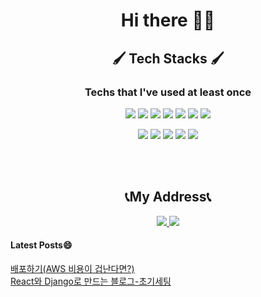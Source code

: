 <h1 align="center">Hi there 🙋‍♂️</h3>
<h2 align="center"> 🖌 Tech Stacks 🖌 </h3>
<h3 align="center"> Techs that I've used at least once </h5>
<div display="flex" >
  <p align="center">
    <img src="https://img.shields.io/badge/HTML5-orange?logo=HTML5&logoColor=white">
    <img src="https://img.shields.io/badge/CSS-blue?logo=CSS3&logoColor=white">
    <img src="https://img.shields.io/badge/JavaScript-F7DF1E?logo=JavaScript&logoColor=white">
    <img src="https://img.shields.io/badge/React-61DAFB?logo=React&logoColor=white">
    <img src="https://img.shields.io/badge/Node.js-339933?logo=Node.js&logoColor=white">
    <img src="https://img.shields.io/badge/MongoDB-47A248?logo=MongoDB&logoColor=white">
    <img src="https://img.shields.io/badge/Java-007396?logo=Java&logoColor=white">
   </p>
</div>
<div display="flex" >
  <p align="center">
    <img src="https://img.shields.io/badge/Kotlin-0095D5?logo=Kotlin&logoColor=white">
    <img src="https://img.shields.io/badge/Python-3776AB?logo=Python&logoColor=white">
    <img src="https://img.shields.io/badge/Django-092E20?logo=Django&logoColor=white">
    <img src="https://img.shields.io/badge/MySQL-4479A1?logo=MySQL&logoColor=white">
    <img src="https://img.shields.io/badge/Redux-764ABC?logo=Redux&logoColor=white">
  </p>
</div>
<br/>
<br/>
<h2 align="center">📞My Address📞</h2>
<p align="center"> 
  <a href="https://www.instagram.com/cm_jun0/">
    <img src="https://img.shields.io/badge/Instagram-E4405F?logo=Instagram&logoColor=white&link="https://www.instagram.com/cm_jun0/"">
  </a>
   <a href="https://velog.io/@cmong">
    <img src="http://img.shields.io/badge/-Velog-20c997?style=flat&link="https://velog.io/@cmong"">
  </a>
</p>
<h4 allign="center">Latest Posts😄</h4>
<div >
  <a href="https://objective-blackwell-219591.netlify.app/">배포하기(AWS 비용이 겁난다면?)</a><br/>
  <a href="https://objective-blackwell-219591.netlify.app/">React와 Django로 만드는 블로그-초기세팅</a>
  
</div>

